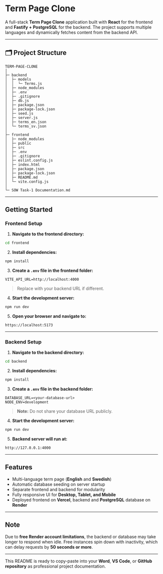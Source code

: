 # Term Page Clone

A full-stack **Term Page Clone** application built with **React** for the frontend and **Fastify + PostgreSQL** for the backend.
The project supports multiple languages and dynamically fetches content from the backend API.

---

## 🗂 Project Structure

```
TERM-PAGE-CLONE
│
├─ backend
│  ├─ models
│  │  └─ Terms.js
│  ├─ node_modules
│  ├─ .env
│  ├─ .gitignore
│  ├─ db.js
│  ├─ package.json
│  ├─ package-lock.json
│  ├─ seed.js
│  ├─ server.js
│  ├─ terms_en.json
│  └─ terms_sv.json
│
├─ frontend
│  ├─ node_modules
│  ├─ public
│  ├─ src
│  ├─ .env
│  ├─ .gitignore
│  ├─ eslint.config.js
│  ├─ index.html
│  ├─ package.json
│  ├─ package-lock.json
│  ├─ README.md
│  └─ vite.config.js
│
└─ SOW Task-1 Documentation.md
```

---

## Getting Started

### Frontend Setup

1. **Navigate to the frontend directory:**

```bash
cd frontend
```

2. **Install dependencies:**

```bash
npm install
```

3. **Create a `.env` file in the frontend folder:**

```env
VITE_API_URL=http://localhost:4000
```

> Replace with your backend URL if different.

4. **Start the development server:**

```bash
npm run dev
```

5. **Open your browser and navigate to:**

```
https://localhost:5173
```

---

### Backend Setup

1. **Navigate to the backend directory:**

```bash
cd backend
```

2. **Install dependencies:**

```bash
npm install
```

3. **Create a `.env` file in the backend folder:**

```env
DATABASE_URL=<your-database-url>
NODE_ENV=development
```

> **Note:** Do not share your database URL publicly.

4. **Start the development server:**

```bash
npm run dev
```

5. **Backend server will run at:**

```
http://127.0.0.1:4000
```

---

## Features

* Multi-language term page (**English** and **Swedish**)
* Automatic database seeding on server startup
* Separate frontend and backend for modularity
* Fully responsive UI for **Desktop, Tablet, and Mobile**
* Deployed frontend on **Vercel**, backend and **PostgreSQL** database on **Render**

---

## Note

Due to **free Render account limitations**, the backend or database may take longer to respond when idle.
Free instances spin down with inactivity, which can delay requests by **50 seconds or more**.

---

This README is ready to copy-paste into your **Word**, **VS Code**, or **GitHub repository** as professional project documentation.
